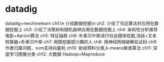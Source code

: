 # datadig
datadig+mechinelearn
ch1:\n
    介绍数据挖掘\n
ch2:
    介绍了邻近算法并应用在数据挖掘上
ch3:
    介绍了决策树和随机森林应用在数据挖掘上
ch4:
    亲和性分析推荐电影+Apriori算法
ch5:
    特征抽取
ch6:
    朴素贝叶斯进行社会媒体挖掘,消歧+文本转换器+朴素贝叶斯
ch7:
    用图挖掘感兴趣的人
ch8:
    用神经网络破解验证码
ch9:
    作者归属问题，svm支持向量机
ch10:
    新闻预料分类,k-means聚类算法
ch11:
    深度学习图像分类
ch12:
    大数据 Hadoop+Mapreduce
